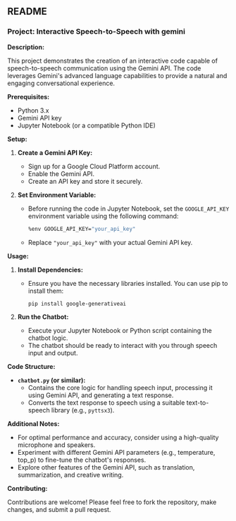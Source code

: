 ## **README**

### **Project: Interactive Speech-to-Speech with gemini**

**Description:**

This project demonstrates the creation of an interactive code capable of speech-to-speech communication using the Gemini API. The code leverages Gemini's advanced language capabilities to provide a natural and engaging conversational experience.

**Prerequisites:**

- Python 3.x
- Gemini API key
- Jupyter Notebook (or a compatible Python IDE)

**Setup:**

1. **Create a Gemini API Key:**
   - Sign up for a Google Cloud Platform account.
   - Enable the Gemini API.
   - Create an API key and store it securely.

2. **Set Environment Variable:**
   - Before running the code in Jupyter Notebook, set the `GOOGLE_API_KEY` environment variable using the following command:

     ```bash
     %env GOOGLE_API_KEY="your_api_key"
     ```

   - Replace `"your_api_key"` with your actual Gemini API key.

**Usage:**

1. **Install Dependencies:**
   - Ensure you have the necessary libraries installed. You can use pip to install them:

     ```bash
     pip install google-generativeai
     ```

2. **Run the Chatbot:**
   - Execute your Jupyter Notebook or Python script containing the chatbot logic.
   - The chatbot should be ready to interact with you through speech input and output.

**Code Structure:**

- **`chatbot.py` (or similar):**
   - Contains the core logic for handling speech input, processing it using Gemini API, and generating a text response.
   - Converts the text response to speech using a suitable text-to-speech library (e.g., `pyttsx3`).

**Additional Notes:**

- For optimal performance and accuracy, consider using a high-quality microphone and speakers.
- Experiment with different Gemini API parameters (e.g., temperature, top_p) to fine-tune the chatbot's responses.
- Explore other features of the Gemini API, such as translation, summarization, and creative writing.



**Contributing:**

Contributions are welcome! Please feel free to fork the repository, make changes, and submit a pull request.
